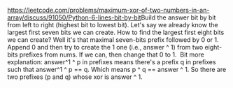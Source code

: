 https://leetcode.com/problems/maximum-xor-of-two-numbers-in-an-array/discuss/91050/Python-6-lines-bit-by-bit
​
Build the answer bit by bit from left to right (highest bit to lowest bit). Let's say we already know the largest first seven bits we can create. How to find the largest first eight bits we can create? Well it's that maximal seven-bits prefix followed by 0 or 1. Append 0 and then try to create the 1 one (i.e., answer ^ 1) from two eight-bits prefixes from nums. If we can, then change that 0 to 1.
​
Bit more explanation: answer^1 ^ p in prefixes means there's a prefix q in prefixes such that answer^1 ^ p == q. Which means p ^ q == answer ^ 1. So there are two prefixes (p and q) whose xor is answer ^ 1.